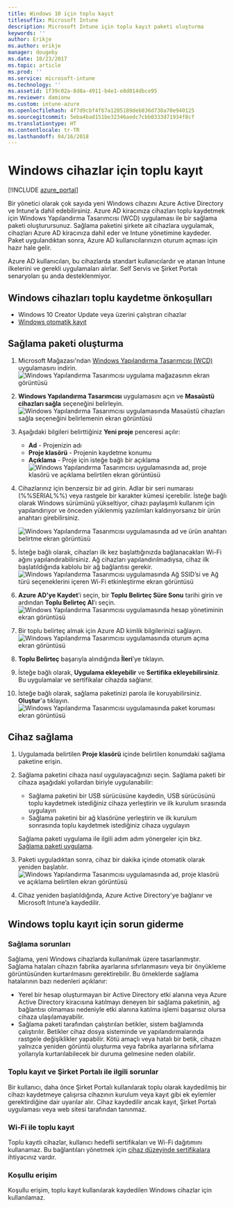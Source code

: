 ```yaml
---
title: Windows 10 için toplu kayıt
titlesuffix: Microsoft Intune
description: Microsoft Intune için toplu kayıt paketi oluşturma
keywords: ''
author: Erikje
ms.author: erikje
manager: dougeby
ms.date: 10/23/2017
ms.topic: article
ms.prod: ''
ms.service: microsoft-intune
ms.technology: ''
ms.assetid: 1f39c02a-8d8a-4911-b4e1-e8d014dbce95
ms.reviewer: damionw
ms.custom: intune-azure
ms.openlocfilehash: 4f7d9cbf4f67a1205189deb836d738a70e940125
ms.sourcegitcommit: 5eba4bad151be32346aedc7cbb0333d71934f8cf
ms.translationtype: HT
ms.contentlocale: tr-TR
ms.lasthandoff: 04/16/2018
---
```

# <a name="bulk-enrollment-for-windows-devices"></a>Windows cihazlar için toplu kayıt

[!INCLUDE [azure_portal](./includes/azure_portal.md)]

Bir yönetici olarak çok sayıda yeni Windows cihazını Azure Active Directory ve Intune’a dahil edebilirsiniz. Azure AD kiracınıza cihazları toplu kaydetmek için Windows Yapılandırma Tasarımcısı (WCD) uygulaması ile bir sağlama paketi oluşturursunuz. Sağlama paketini şirkete ait cihazlara uygulamak, cihazları Azure AD kiracınıza dahil eder ve Intune yönetimine kaydeder. Paket uygulandıktan sonra, Azure AD kullanıcılarınızın oturum açması için hazır hale gelir.

Azure AD kullanıcıları, bu cihazlarda standart kullanıcılardır ve atanan Intune ilkelerini ve gerekli uygulamaları alırlar. Self Servis ve Şirket Portalı senaryoları şu anda desteklenmiyor.

## <a name="prerequisites-for-windows-devices-bulk-enrollment"></a>Windows cihazları toplu kaydetme önkoşulları

- Windows 10 Creator Update veya üzerini çalıştıran cihazlar
- [Windows otomatik kayıt](windows-enroll.md#enable-windows-10-automatic-enrollment)

## <a name="create-a-provisioning-package"></a>Sağlama paketi oluşturma

1. Microsoft Mağazası'ndan [Windows Yapılandırma Tasarımcısı (WCD)](https://www.microsoft.com/store/apps/9nblggh4tx22) uygulamasını indirin.
   ![Windows Yapılandırma Tasarımcısı uygulama mağazasının ekran görüntüsü](media/bulk-enroll-store.png)

2. **Windows Yapılandırma Tasarımcısı** uygulamasını açın ve **Masaüstü cihazları sağla** seçeneğini belirleyin.
   ![Windows Yapılandırma Tasarımcısı uygulamasında Masaüstü cihazları sağla seçeneğini belirlemenin ekran görüntüsü](media/bulk-enroll-select.png)

3. Aşağıdaki bilgileri belirttiğiniz **Yeni proje** penceresi açılır:
   - **Ad** - Projenizin adı
   - **Proje klasörü** - Projenin kaydetme konumu
   - **Açıklama** - Proje için isteğe bağlı bir açıklama ![Windows Yapılandırma Tasarımcısı uygulamasında ad, proje klasörü ve açıklama belirtilen ekran görüntüsü](media/bulk-enroll-name.png)

4. Cihazlarınız için benzersiz bir ad girin. Adlar bir seri numarası (%%SERIAL%%) veya rastgele bir karakter kümesi içerebilir. İsteğe bağlı olarak Windows sürümünü yükseltiyor, cihazı paylaşımlı kullanım için yapılandırıyor ve önceden yüklenmiş yazılımları kaldırıyorsanız bir ürün anahtarı girebilirsiniz.

   ![Windows Yapılandırma Tasarımcısı uygulamasında ad ve ürün anahtarı belirtme ekran görüntüsü](media/bulk-enroll-device.png)

5. İsteğe bağlı olarak, cihazları ilk kez başlattığınızda bağlanacakları Wi-Fi ağını yapılandırabilirsiniz.  Ağ cihazları yapılandırılmadıysa, cihaz ilk başlatıldığında kablolu bir ağ bağlantısı gerekir.
   ![Windows Yapılandırma Tasarımcısı uygulamasında Ağ SSID’si ve Ağ türü seçeneklerini içeren Wi-Fi etkinleştirme ekran görüntüsü](media/bulk-enroll-network.png)

6. **Azure AD'ye Kaydet**’i seçin, bir **Toplu Belirteç Süre Sonu** tarihi girin ve ardından **Toplu Belirteç Al**’ı seçin.
   ![Windows Yapılandırma Tasarımcısı uygulamasında hesap yönetiminin ekran görüntüsü](media/bulk-enroll-account.png)

7. Bir toplu belirteç almak için Azure AD kimlik bilgilerinizi sağlayın.
   ![Windows Yapılandırma Tasarımcısı uygulamasında oturum açma ekran görüntüsü](media/bulk-enroll-cred.png)

8. **Toplu Belirteç** başarıyla alındığında **İleri**’ye tıklayın.

9. İsteğe bağlı olarak, **Uygulama ekleyebilir** ve **Sertifika ekleyebilirsiniz**. Bu uygulamalar ve sertifikalar cihazda sağlanır.

10. İsteğe bağlı olarak, sağlama paketinizi parola ile koruyabilirsiniz.  **Oluştur**'a tıklayın.
    ![Windows Yapılandırma Tasarımcısı uygulamasında paket koruması ekran görüntüsü](media/bulk-enroll-create.png)

## <a name="provision-devices"></a>Cihaz sağlama

1. Uygulamada belirtilen **Proje klasörü** içinde belirtilen konumdaki sağlama paketine erişin.

2. Sağlama paketini cihaza nasıl uygulayacağınızı seçin.  Sağlama paketi bir cihaza aşağıdaki yollardan biriyle uygulanabilir:
   - Sağlama paketini bir USB sürücüsüne kaydedin, USB sürücüsünü toplu kaydetmek istediğiniz cihaza yerleştirin ve ilk kurulum sırasında uygulayın
   - Sağlama paketini bir ağ klasörüne yerleştirin ve ilk kurulum sonrasında toplu kaydetmek istediğiniz cihaza uygulayın

   Sağlama paketi uygulama ile ilgili adım adım yönergeler için bkz. [Sağlama paketi uygulama](https://technet.microsoft.com/itpro/windows/configure/provisioning-apply-package).

3. Paketi uyguladıktan sonra, cihaz bir dakika içinde otomatik olarak yeniden başlatılır.
   ![Windows Yapılandırma Tasarımcısı uygulamasında ad, proje klasörü ve açıklama belirtilen ekran görüntüsü](media/bulk-enroll-add.png)

4. Cihaz yeniden başlatıldığında, Azure Active Directory'ye bağlanır ve Microsoft Intune’a kaydedilir.

## <a name="troubleshooting-windows-bulk-enrollment"></a>Windows toplu kayıt için sorun giderme

### <a name="provisioning-issues"></a>Sağlama sorunları
Sağlama, yeni Windows cihazlarda kullanılmak üzere tasarlanmıştır. Sağlama hataları cihazın fabrika ayarlarına sıfırlanmasını veya bir önyükleme görüntüsünden kurtarılmasını gerektirebilir. Bu örneklerde sağlama hatalarının bazı nedenleri açıklanır:

- Yerel bir hesap oluşturmayan bir Active Directory etki alanına veya Azure Active Directory kiracısına katılmayı deneyen bir sağlama paketinin, ağ bağlantısı olmaması nedeniyle etki alanına katılma işlemi başarısız olursa cihaza ulaşılamayabilir.
- Sağlama paketi tarafından çalıştırılan betikler, sistem bağlamında çalıştırılır. Betikler cihaz dosya sisteminde ve yapılandırmalarında rastgele değişiklikler yapabilir. Kötü amaçlı veya hatalı bir betik, cihazın yalnızca yeniden görüntü oluşturma veya fabrika ayarlarına sıfırlama yollarıyla kurtarılabilecek bir duruma gelmesine neden olabilir.

### <a name="problems-with-bulk-enrollment-and-company-portal"></a>Toplu kayıt ve Şirket Portalı ile ilgili sorunlar
Bir kullanıcı, daha önce Şirket Portalı kullanılarak toplu olarak kaydedilmiş bir cihazı kaydetmeye çalışırsa cihazının kurulum veya kayıt gibi ek eylemler gerektirdiğine dair uyarılar alır. Cihaz kaydedilir ancak kayıt, Şirket Portalı uygulaması veya web sitesi tarafından tanınmaz.

### <a name="bulk-enrollment-with-wi-fi"></a>Wi-Fi ile toplu kayıt 

Toplu kayıtlı cihazlar, kullanıcı hedefli sertifikaları ve Wi-Fi dağıtımını kullanamaz. Bu bağlantıları yönetmek için [cihaz düzeyinde sertifikalara](certificates-configure.md) ihtiyacınız vardır. 

### <a name="conditional-access"></a>Koşullu erişim
Koşullu erişim, toplu kayıt kullanılarak kaydedilen Windows cihazlar için kullanılamaz.
